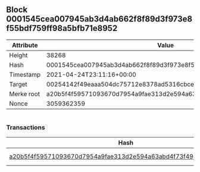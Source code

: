 ## Block 0001545cea007945ab3d4ab662f8f89d3f973e8f55bdf759ff98a5bfb71e8952

Attribute | Value
--- | ---
Height | 38268
Hash | 0001545cea007945ab3d4ab662f8f89d3f973e8f55bdf759ff98a5bfb71e8952
Timestamp | 2021-04-24T23:11:16+00:00
Target | 00254142f49eaaa504dc75712e8378ad5316cbcead634704b3734b6271167cc4
Merke root | a20b5f4f59571093670d7954a9fae313d2e594a63abd4f73f49d274e876c2478
Nonce | 3059362359

```

```

### Transactions

Hash | Amount
--- | ---
[a20b5f4f59571093670d7954a9fae313d2e594a63abd4f73f49d274e876c2478](a20b5f4f59571093670d7954a9fae313d2e594a63abd4f73f49d274e876c2478.md) | 10.00000000 SKEPTI 
